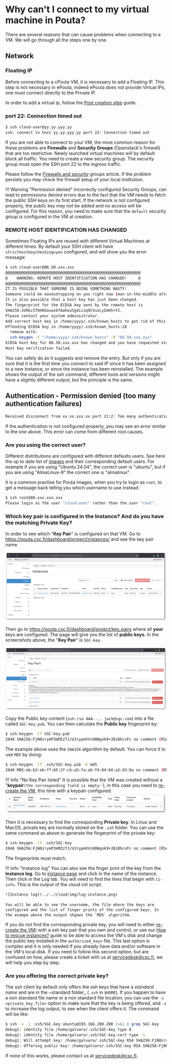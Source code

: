 # Why can't I connect to my virtual machine in Pouta?

There are several reasons that can cause problems when connecting to a VM. We will go through all the steps one by one.

## Network

### Floating IP

Before connecting to a cPouta VM, it is necessary to add a Floating IP. This step is not necessary in ePouta, indeed ePouta does not provide Virtual IPs, one must connect directly to the Private IP.

In order to add a virtual ip, follow the [Post creation step](../../cloud/pouta/launch-vm-from-web-gui.md#post-creation-step) guide.

### port 22: Connection timed out

```sh
$ ssh cloud-user@yy.yy.yyy.yy
ssh: connect to host yy.yy.yyy.yy port 22: Connection timed out
```

If you are not able to connect to your VM, the most common reason for these problems are **Firewalls** and **Security Groups** (Openstack's firewall) that are too restrictive. Newly launched virtual machines will by default block all traffic. You need to create a new security group. The security group must open the SSH port 22 to the ingress traffic.

Please follow the [Firewalls and security](../../cloud/pouta/launch-vm-from-web-gui.md#firewalls-and-security-groups) groups article. If the problem persists you may check the firewall setup of your local institution.

!!! Warning "Permission denied"
    Incorrectly configured Security Groups, can lead to permissions denied errors due to the fact that the VM needs to fetch the public SSH keys on its first start. If the network is not configured properly, the public key may not be added and no access will be configured.
    For this reason, you need to make sure that the `default` security group is configured in the VM at creation.


### REMOTE HOST IDENTIFICATION HAS CHANGED

Sometimes Floating IPs are reused with different Virtual Machines at different times. By default your SSH client will have `stricthostkeychecking=yes` configured, and will show you the error message:

```sh
$ ssh cloud-user@86.50.xxx.xxx
@@@@@@@@@@@@@@@@@@@@@@@@@@@@@@@@@@@@@@@@@@@@@@@@@@@@@@@@@@@
@    WARNING: REMOTE HOST IDENTIFICATION HAS CHANGED!     @
@@@@@@@@@@@@@@@@@@@@@@@@@@@@@@@@@@@@@@@@@@@@@@@@@@@@@@@@@@@
IT IS POSSIBLE THAT SOMEONE IS DOING SOMETHING NASTY!
Someone could be eavesdropping on you right now (man-in-the-middle attack)!
It is also possible that a host key has just been changed.
The fingerprint for the ECDSA key sent by the remote host is
SHA256:JURkzITHXHGavwz6fAahou5g4ii1q9CVuzLyImH5+tI.
Please contact your system administrator.
Add correct host key in /home/yyyy/.ssh/known_hosts to get rid of this message.
Offending ECDSA key in /home/yyyy/.ssh/known_hosts:28
  remove with:
  ssh-keygen -f "/home/yyyy/.ssh/known_hosts" -R "86.50.xxx.xxx"
ECDSA host key for 86.50.xxx.xxx has changed and you have requested strict checking.
Host key verification failed.
```

You can safely do as it suggests and remove the entry. But only if you are sure that it is the first time you connect to said IP since it has been assigned to a new instance, or since the instance has been reinstalled. The example shows the output of the ssh command, different tools and versions might have a slightly different output, but the principle is the same.

## Authentication - Permission denied (too many authentication failures)

```sh
Received disconnect from xx.xx.xxx.xx port 22:2: Too many authentication failures
```

If the authentication is not configured properly, you may see an error similar to the one above. This error can come from different root causes.

### Are you using the correct user?

Different distributions are configured with different defaults users. See here the up to date list of [images](/cloud/pouta/images/#images) and their corresponding default users. For example if you are using "Ubuntu 24.04", the correct user is "ubuntu", but if you are using "AlmaLinux-9" the correct one is "almalinux".

It is a common practise for Pouta images, when you try to login as `root`, to get a message back telling you which username to use instead:

```sh
$ ssh root@86.xxx.xxx.xxx
Please login as the user "cloud-user" rather than the user "root".
```

### Which key pair is configured in the Instance? And do you have the matching Private Key?

In order to see which "**Key Pair**" is configured on that VM. Go to <https://pouta.csc.fi/dashboard/project/instances/> and see the key pair name.

![VM Status check](../../cloud/img/instances-keypair.png)

Then go to <https://pouta.csc.fi/dashboard/project/key_pairs> where all **your** keys are configured. The page will give you the list of **public keys**. In the screenshots above, the "**Key Pair**" is `SGC-key`.

![Key pairs listing](../../cloud/img/key-pairs-listing.png)

Copy the Public key content (`ssh-rsa AAA.... jack@sgc.com`) into a file called `SGC-key.pub`. You can then calculate the **Public key** fingerprint by:

```sh
$ ssh-keygen -lf SGC-key.pub
2048 SHA256:FjN0zrymP3mMZzTJ/UJrypmVVcH8Wgok9+JBiBhcvFc no comment (RSA)
```

The example above uses the `SHA256` algorithm by default. You can force it to use `MD5` by doing:

```sh
$ ssh-keygen -lf .ssh/SGC-key.pub -E md5
2048 MD5:eb:b3:eb:ff:65:2f:cb:a5:fa:ab:f4:84:04:a2:d3:9a no comment (RSA)
```

!!! Info "No Key Pair listed"
    It is possible that the VM was created without a "**keypair**` (the corresponding field is empty `-`), in this case you need to [re-create the VM](../../cloud/pouta/launch-vm-from-web-gui.md), this time with a keypair configured.
    ![No Key Pair](../../cloud/img/instance-no-keypair.png)

Then it is necessary to find the corresponding **Private key**. In Linux and MacOS, private key are normally stored on the `.ssh` folder. You can use the same command as above to generate the fingerprint of the private key:

```sh
$ ssh-keygen -lf .ssh/SGC-key
2048 SHA256:FjN0zrymP3mMZzTJ/UJrypmVVcH8Wgok9+JBiBhcvFc no comment (RSA)
```

The fingerprints must match.

!!! Info "Instance log"
    You can also see the finger print of the key from the **Instance log**. Go to [instance page](https://pouta.csc.fi/dashboard/project/instances/) and click in the name of the instance. Then click in the Log tab. You will need to find the lines that begin with `ci-info`. This is the output of the cloud init script.

    ![Instance log](../../cloud/img/log-instance.png)

    You will be able to see the username, the file where the keys are configured and the list of finger prints of the configured keys. In the exampe above the output shgows the `MD5` algorithm.

If you do not find the corresponding private key, you will need to either [re-create the VM](../../cloud/pouta/launch-vm-from-web-gui.md)) with a ssh key pair that you own and control, or use our [How to rescue instances?](./pouta-openstack-rescue-mode.md) guide to be able to access the VM's disk and change the public key installed in the `authorized_keys` file. This last option is complex and it is only needed if you already have data and/or software in the VM's local disk. If you need to follow this second option, but are confused on how, please create a ticket with us at <servicedesk@csc.fi>, we will help you step by step.

### Are you offering the correct private key?

The ssh client by default only offers the ssh keys that have a _standard name_ and are in the ~standard folder_ (`.ssh` in `$HOME`). If you happen to have a non standard file name or a non standard file location, you can use the `-i <private_key_file>` option to make sure that the key is being offered, and `-v` to increase the log output, to see when the client offers it. The command will be like:

```sh
$ ssh -v -i .ssh/SGC-key ubuntu@193.166.200.200 2>&1 | grep SGC-key
debug1: identity file /home/galvaro/.ssh/SGC-key type 0
debug1: identity file /home/galvaro/.ssh/SGC-key-cert type -1
debug1: Will attempt key: /home/galvaro/.ssh/SGC-key RSA SHA256:FjN0zrymP3mMZzTJ/UJrypmVVcH8Wgok9+JBiBhcvFc explicit agent
debug1: Offering public key: /home/galvaro/.ssh/SGC-key RSA SHA256:FjN0zrymP3mMZzTJ/UJrypmVVcH8Wgok9+JBiBhcvFc explicit agent
```

If none of this works, please contact us at <servicedesk@csc.fi>.
